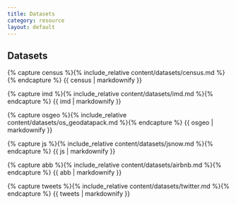 ```yaml
---
title: Datasets
category: resource
layout: default
---
```


## Datasets

{% capture census %}{% include_relative content/datasets/census.md %}{% endcapture %}
{{ census | markdownify }}

{% capture imd %}{% include_relative content/datasets/imd.md %}{% endcapture %}
{{ imd | markdownify }}

{% capture osgeo %}{% include_relative content/datasets/os_geodatapack.md %}{% endcapture %}
{{ osgeo | markdownify }}

{% capture js %}{% include_relative content/datasets/jsnow.md %}{% endcapture %}
{{ js | markdownify }}

{% capture abb %}{% include_relative content/datasets/airbnb.md %}{% endcapture %}
{{ abb | markdownify }}

{% capture tweets %}{% include_relative content/datasets/twitter.md %}{% endcapture %}
{{ tweets | markdownify }}


